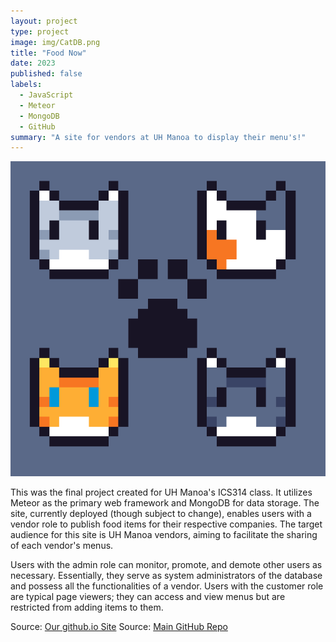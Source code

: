```yaml
---
layout: project
type: project
image: img/CatDB.png
title: "Food Now"
date: 2023
published: false
labels:
  - JavaScript
  - Meteor
  - MongoDB
  - GitHub
summary: "A site for vendors at UH Manoa to display their menu's!"
---
```


<img class="img-fluid" src="../img/CatDB.png">

This was the final project created for UH Manoa's ICS314 class. It utilizes Meteor as the primary web framework and MongoDB for data storage. The site, currently deployed (though subject to change), enables users with a vendor role to publish food items for their respective companies. The target audience for this site is UH Manoa vendors, aiming to facilitate the sharing of each vendor's menus.

Users with the admin role can monitor, promote, and demote other users as necessary. Essentially, they serve as system administrators of the database and possess all the functionalities of a vendor. Users with the customer role are typical page viewers; they can access and view menus but are restricted from adding items to them.


Source: <a href="https://github.com/food-now/food-now.github.io"><i class="large github icon "></i>Our github.io Site</a>
Source: <a href="https://github.com/food-now/MM"><i class="large github icon "></i>Main GitHub Repo</a>
